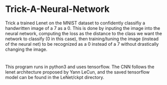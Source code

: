 # Trick-A-Neural-Network
Trick a trained Lenet on the MNIST dataset to confidently classifiy a handwritten image of a 7 as a 0. This is done by inputing the image into the neural network, computing the loss as the distance to the class we want the network to classify (0 in this case), then training/tuning the image (instead of the neural net) to be recognized as a 0 instead of a 7 without drastically changing the image.
#
This program runs in python3 and uses tensorflow. The CNN follows the lenet architecture proposed by Yann LeCun, and the saved tensorflow model can be found in the LeNet/ckpt directory. 
